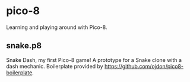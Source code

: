 # pico-8
Learning and playing around with Pico-8.

## snake.p8
Snake Dash, my first Pico-8 game! A prototype for a Snake clone with a dash mechanic. Boilerplate provided by https://github.com/ojdon/pico8-boilerplate.
